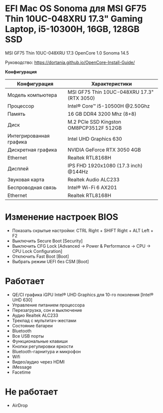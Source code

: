 # EFI Mac OS Sonoma для MSI GF75 Thin 10UC-048XRU 17.3" Gaming Laptop, i5-10300H, 16GB, 128GB SSD

MSI GF75 Thin 10UC-048XRU 17.3 OpenCore 1.0 Sonoma 14.5

Руководство: https://dortania.github.io/OpenCore-Install-Guide/

**Конфигурация**

| Конфигурация | Характеристики | 
|--------------------|--------------------|
| Модель компьютера  | MSI GF75 Thin 10UC-048XRU 17.3" (RTX 3050)  | 
| Процессор  | Intel® Core™ i5-10500H @2.50Ghz  |
| Память  | 16 GB DDR4 3200 Mhz (8+8)  |
| Диск  | M.2 PCIe SSD Kingston OM8PCP3512F 512GB  |
| Интегрированная графика  | Intel UHD Graphics 630  |
| Дискретная графика  | NVIDIA GeForce RTX 3050 4GB  |
| Ethernet  | Realtek RTL8168H  |
| Дисплей  | IPS FHD 1920x1080 (17.3 inch) @144Hz  |
| Звуковая карта  | Realtek Audio ALC233  |
| Беспроводная связь  | Intel® Wi-Fi 6 AX201  |
| Ethernet  | Realtek RTL8168H  |

# Изменение настроек BIOS

- Показать скрытые настройки: CTRL Right + SHIFT Right + ALT Left + F2
- Выключить Secure Boot [Security]
- Выключить CFG Lock [Advanced -> Power & Performance -> CPU -> CPU Lock Configuration]
- Отключить Fast Boot [Boot]
- Выбрать режим UEFI без CSM [Boot]

# Работает

- QE/CI графика iGPU Intel® UHD Graphics для 10-го поколения [Intel® UHD 630]
- Управление питанием процессора
- Перезагрузка, сон и выключение
- Аудио Realtek ALC233
- Трекпад с мультитач-жестами
- Состояние батареи
- Bluetooth
- Все USB порты
- Функциональные клавиши
- Кнопки регулировки яркости
- Bluetooth-гарнитура и микрофон
- Wifi
- Видео/аудио через HDMI
- iMessage
- Facetime

# Не работает
- AirDrop
